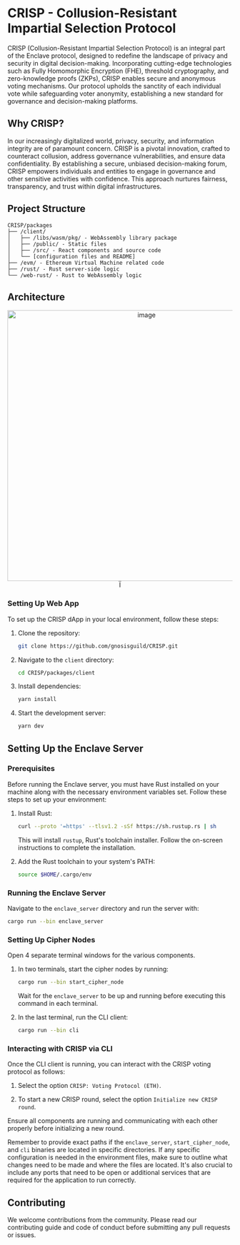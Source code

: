 # CRISP - Collusion-Resistant Impartial Selection Protocol

CRISP (Collusion-Resistant Impartial Selection Protocol) is an integral part of the Enclave protocol, designed to redefine the landscape of privacy and security in digital decision-making. Incorporating cutting-edge technologies such as Fully Homomorphic Encryption (FHE), threshold cryptography, and zero-knowledge proofs (ZKPs), CRISP enables secure and anonymous voting mechanisms. Our protocol upholds the sanctity of each individual vote while safeguarding voter anonymity, establishing a new standard for governance and decision-making platforms.

## Why CRISP?

In our increasingly digitalized world, privacy, security, and information integrity are of paramount concern. CRISP is a pivotal innovation, crafted to counteract collusion, address governance vulnerabilities, and ensure data confidentiality. By establishing a secure, unbiased decision-making forum, CRISP empowers individuals and entities to engage in governance and other sensitive activities with confidence. This approach nurtures fairness, transparency, and trust within digital infrastructures.

## Project Structure

```
CRISP/packages
├── /client/
│   ├── /libs/wasm/pkg/ - WebAssembly library package
│   ├── /public/ - Static files
│   ├── /src/ - React components and source code
│   └── [configuration files and README]
├── /evm/ - Ethereum Virtual Machine related code
├── /rust/ - Rust server-side logic
└── /web-rust/ - Rust to WebAssembly logic
```

## Architecture
<p align="center">
<img width="607" alt="image" src="https://github.com/gnosisguild/CRISP/assets/19823989/c8881fe2-1e66-4d99-9347-24e4edc91516">Ï
</p>


### Setting Up Web App

To set up the CRISP dApp in your local environment, follow these steps:

1. Clone the repository:
   ```sh
   git clone https://github.com/gnosisguild/CRISP.git
   ```
2. Navigate to the `client` directory:
   ```sh
   cd CRISP/packages/client
   ```
3. Install dependencies:
   ```sh
   yarn install
   ```
4. Start the development server:
   ```sh
   yarn dev
   ```

## Setting Up the Enclave Server

### Prerequisites

Before running the Enclave server, you must have Rust installed on your machine along with the necessary environment variables set. Follow these steps to set up your environment:

1. Install Rust:
   ```sh
   curl --proto '=https' --tlsv1.2 -sSf https://sh.rustup.rs | sh
   ```
   This will install `rustup`, Rust's toolchain installer. Follow the on-screen instructions to complete the installation.

2. Add the Rust toolchain to your system's PATH:
   ```sh
   source $HOME/.cargo/env
   ```

### Running the Enclave Server

Navigate to the `enclave_server` directory and run the server with:

```sh
cargo run --bin enclave_server
```

### Setting Up Cipher Nodes

Open 4 separate terminal windows for the various components.

1. In two terminals, start the cipher nodes by running:
   ```sh
   cargo run --bin start_cipher_node
   ```
   Wait for the `enclave_server` to be up and running before executing this command in each terminal.

2. In the last terminal, run the CLI client:
   ```sh
   cargo run --bin cli
   ```

### Interacting with CRISP via CLI

Once the CLI client is running, you can interact with the CRISP voting protocol as follows:

1. Select the option `CRISP: Voting Protocol (ETH)`.

2. To start a new CRISP round, select the option `Initialize new CRISP round`.

Ensure all components are running and communicating with each other properly before initializing a new round.

Remember to provide exact paths if the `enclave_server`, `start_cipher_node`, and `cli` binaries are located in specific directories. If any specific configuration is needed in the environment files, make sure to outline what changes need to be made and where the files are located. It's also crucial to include any ports that need to be open or additional services that are required for the application to run correctly.

## Contributing

We welcome contributions from the community. Please read our contributing guide and code of conduct before submitting any pull requests or issues.


